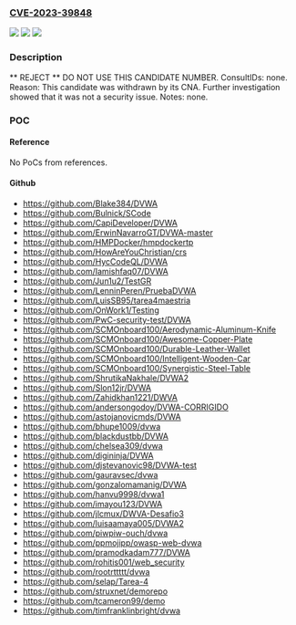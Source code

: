 ### [CVE-2023-39848](https://cve.mitre.org/cgi-bin/cvename.cgi?name=CVE-2023-39848)
![](https://img.shields.io/static/v1?label=Product&message=n%2Fa&color=blue)
![](https://img.shields.io/static/v1?label=Version&message=n%2Fa&color=blue)
![](https://img.shields.io/static/v1?label=Vulnerability&message=n%2Fa&color=blue)

### Description

** REJECT ** DO NOT USE THIS CANDIDATE NUMBER. ConsultIDs: none. Reason: This candidate was withdrawn by its CNA. Further investigation showed that it was not a security issue. Notes: none.

### POC

#### Reference
No PoCs from references.

#### Github
- https://github.com/Blake384/DVWA
- https://github.com/Bulnick/SCode
- https://github.com/CapiDeveloper/DVWA
- https://github.com/ErwinNavarroGT/DVWA-master
- https://github.com/HMPDocker/hmpdockertp
- https://github.com/HowAreYouChristian/crs
- https://github.com/HycCodeQL/DVWA
- https://github.com/Iamishfaq07/DVWA
- https://github.com/Jun1u2/TestGR
- https://github.com/LenninPeren/PruebaDVWA
- https://github.com/LuisSB95/tarea4maestria
- https://github.com/OnWork1/Testing
- https://github.com/PwC-security-test/DVWA
- https://github.com/SCMOnboard100/Aerodynamic-Aluminum-Knife
- https://github.com/SCMOnboard100/Awesome-Copper-Plate
- https://github.com/SCMOnboard100/Durable-Leather-Wallet
- https://github.com/SCMOnboard100/Intelligent-Wooden-Car
- https://github.com/SCMOnboard100/Synergistic-Steel-Table
- https://github.com/ShrutikaNakhale/DVWA2
- https://github.com/Slon12jr/DVWA
- https://github.com/Zahidkhan1221/DWVA
- https://github.com/andersongodoy/DVWA-CORRIGIDO
- https://github.com/astojanovicmds/DVWA
- https://github.com/bhupe1009/dvwa
- https://github.com/blackdustbb/DVWA
- https://github.com/chelsea309/dvwa
- https://github.com/digininja/DVWA
- https://github.com/djstevanovic98/DVWA-test
- https://github.com/gauravsec/dvwa
- https://github.com/gonzalomamanig/DVWA
- https://github.com/hanvu9998/dvwa1
- https://github.com/imayou123/DVWA
- https://github.com/jlcmux/DWVA-Desafio3
- https://github.com/luisaamaya005/DVWA2
- https://github.com/piwpiw-ouch/dvwa
- https://github.com/ppmojipp/owasp-web-dvwa
- https://github.com/pramodkadam777/DVWA
- https://github.com/rohitis001/web_security
- https://github.com/rootrttttt/dvwa
- https://github.com/selap/Tarea-4
- https://github.com/struxnet/demorepo
- https://github.com/tcameron99/demo
- https://github.com/timfranklinbright/dvwa

